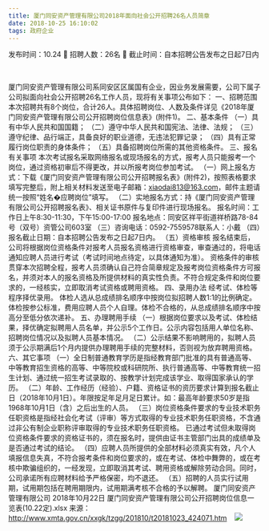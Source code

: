 ```yaml
---
title: 厦门同安资产管理有限公司2018年面向社会公开招聘26名人员简章
date: 2018-10-25 16:10:02
tags: 政府企业
---
```

发布时间：10.24   🌟   招聘人数：26名   🌈   截止时间：自本招聘公告发布之日起7日内
<!-- more -->
 

厦门同安资产管理有限公司系同安区区属国有企业，因业务发展需要，公司下属子公司拟面向社会公开招聘26名工作人员，现将有关事项公布如下：
一、招聘范围
本次招聘共有8个岗位，合计26人。具体招聘岗位、人数及条件详见《2018年厦门同安资产管理有限公司公开招聘岗位信息表》(附件1)。
二、基本条件
（一）具有中华人民共和国国籍；
（二）遵守中华人民共和国宪法、法律、法规；
（三）遵守纪律、品行端正，具备良好的职业道德，无违法犯罪记录；
（四）具有正常履行岗位职责的身体条件；
（五）具备招聘岗位所需的其他资格条件。
三、报名有关事项
本次考试报名采取网络报名或现场报名的方式，报考人员只能报考一个岗位，通过资格初审后不得更改，并以所报考岗位参加考试。
（一）网上报名方式：下载《厦门同安资产管理有限公司公开招聘报名表》(附件2)，按照表格要求填写完整后，附上相关材料发送至电子邮箱：xiaodai813@163.com，邮件主题请统一按照“姓名�应聘岗位”填写。
（二）实地报名方式：持《厦门同安资产管理有限公司公开招聘报名表》、相关证书原件与复印件进行现场报名。
报名时间：工作日上午8:30-11:30，下午15:00-17:00
报名地点：同安区祥平街道祥桥路78-84号（双号）资管公司603室
（三）咨询电话：0592-7559578联系人：小戴
（四）报名截止日期：自本招聘公告发布之日起7日内。
（五）资格审核
报名结束后，公司将根据岗位资格条件对报考人员报名资格进行资格审查，审查通过的，将电话通知应聘人员进行考试（考试时间地点待定，以具体通知为准）。
资格条件的审核贯穿本次招聘全程，报考人员须确认自己符合简章规定及报考岗位资格条件方可报名，并须对本人的报名资格及所提供材料的真实性负责。不符合规定条件和岗位要求的，一经核实，立即取消考试资格或聘用资格。
四、录用办法
经考试、体检等程序择优录用。
体检人选从总成绩排名顺序中按岗位拟招聘人数1:1的比例确定。体检按参公标准，费用应聘人员个人自理。体检不合格的，从总成绩排名顺序中按高分至低分依次递补。
五、办理聘用手续
（一）根据岗位要求以及考试、体检结果，择优确定拟聘用人员名单，并公示5个工作日。公示内容包括用人单位名称、招聘岗位情况以及拟聘人员基本情况。
（二）公示结果不影响聘用的，拟聘人员须于公示期满后1个月内提供办理聘用手续的完整材料，否则视为放弃聘用资格。
六、其它事项
（一）全日制普通教育学历是指经教育部门批准的具有普通高等、中等教育招生资格的高等、中等院校或科研院所、执行普通高等、中等教育统一招生计划、通过统一招生考试录取的、按教学计划完成该学业、取得国家承认的学历。
（二）年龄、工作经历（经验）、户籍、资格证书的资历要求计算到报名截止日（2018年10月1日）。年限按足年足月足日累计。如：最高年龄要求50岁是指1968年10月1日（含）之后出生的人员。
（三）岗位资格条件要求的专业技术职务任职资格是指经社会化考试（评审）等方式取得的专业技术职务任职资格，不含通过非公有制企业职称评审取得的专业技术职务任职资格。
已通过考试但未取得岗位资格条件要求的资格证书的，须在报名时，提供由证书主管部门出具的成绩单及是否通过考试的结论。
（四）应聘人员所提供的全部材料必须真实有效，凡个人填报信息失真，不符合报考条件和岗位要求的，或在考试、体检中舞弊的，或在考核中欺骗组织的，一经发现，立即取消其考试、聘用资格或解除劳动合同。同时，公司承诺所有应聘材料给予严格保密，均不退还。
（五）招聘的人员实行试用期，试用期包括在聘用期限内，试用期满考核不合格的予以解聘。
厦门同安资产管理有限公司
2018年10月22日
厦门同安资产管理有限公司公开招聘岗位信息一览表(10.22定).xlsx
来源：
http://www.xmta.gov.cn/xxgk/tzgg/201810/t20181023_424071.htm
 
 ![](https://cdn.weiweiblog.cn/20181015134814.png)